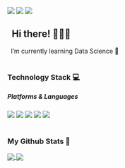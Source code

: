 
<p>
  <a href="#" target="_blank"><img src="https://img.shields.io/badge/-DD0B78?style=flat-square&logo=GitHub%20Sponsors&logoColor=white"/></a>
  <img src="https://img.shields.io/badge/SeyoungKo-683D87?style=flat-square&logo=&logoColor=white"/>
    <a href="mailto:seyoungg1223@gmail.com" target="_blank"><img src="https://img.shields.io/badge/seyoungg1223@gmail.com-EA4335?style=flat-square&logo=Gmail&logoColor=white"/></a>
</p>
<h2 style='align:center;'>&nbsp; Hi there! 🙋🏻‍♀️ </h2>
<span> &nbsp; I’m currently learning Data Science 🌿</span>
<br><br>
<h3>Technology Stack 💻</h3>
<h5> Platforms & Languages</h5>
<span>
  <img src="https://img.shields.io/badge/Python-3766AB?style=flat-square&logo=Python&logoColor=white"/>
  <img src="https://img.shields.io/badge/Java-007396?style=flat-square&logo=Java&logoColor=white"/>
  <img src="https://img.shields.io/badge/C++-00599C?style=flat-square&logo=C%2B%2B&logoColor=white"/>
  <img src="https://img.shields.io/badge/C-333664?style=flat-square&logo=C&logoColor=white"/>
  <img src="https://img.shields.io/badge/Javascript-ffb13b?style=flat-square&logo=javascript&logoColor=white"/>
</span>
<br><br>

<h3>My Github Stats 🎨</h3>
<a href="#">
  <img align="center" src="https://github-readme-stats.vercel.app/api?username=SeyoungKo&show_icons=false&theme=buefy" />
</a>
<a href="https://github.com/anuraghazra/convoychat">
  <img align="center" src="https://github-readme-stats.vercel.app/api/top-langs/?username=SeyoungKo&layout=compact&theme=buefy"/>
</a>

<!-- (https://github-readme-stats.vercel.app/api?username=SeyoungKo&show_icons=true&theme=buefy)

[![Top Langs](https://github-readme-stats.vercel.app/api/top-langs/?username=SeyoungKo&layout=compact)](https://github.com/anuraghazra/github-readme-stats) -->

<!-- 
<h3 align="center"> 🛠 Technology Stack 🛠 </h3>
<p align="center">
  <br>
  <img src="https://img.shields.io/badge/Python-3766AB?style=flat-square&logo=Python&logoColor=white"/></a>&nbsp 
  <img src="https://img.shields.io/badge/Java-007396?style=flat-square&logo=Java&logoColor=white"/></a>&nbsp 
  <img src="https://img.shields.io/badge/C++-00599C?style=flat-square&logo=C%2B%2B&logoColor=white"/></a>&nbsp 
  <img src="https://img.shields.io/badge/C-A8B9CC?style=flat-square&logo=C&logoColor=white"/></a>&nbsp 
  <img src="https://img.shields.io/badge/Javascript-ffb13b?style=flat-square&logo=javascript&logoColor=white"/></a>&nbsp 
  <img src="https://img.shields.io/badge/Docker%20-%230db7ed.svg?&style=flat-square&logo=docker&logoColor=white"/>&nbsp;&nbsp;
  <img src="https://img.shields.io/badge/CSS-1572B6?style=flat-square&logo=css3&logoColor=white"/></a>&nbsp 
  <img src="https://img.shields.io/badge/Flask-000000?style=flat-square&logo=Flask&logoColor=white"/></a>&nbsp
  <img src="https://img.shields.io/badge/FastAPI-009688?style=flat-square&logo=FastAPI&logoColor=white"/></a>&nbsp
  <img src="https://img.shields.io/badge/ApacheKafka-231F20?style=flat-square&logo=ApacheKafka&logoColor=white"/></a>&nbsp 
  <br>
  <img src="https://img.shields.io/badge/SpringBoot-6DB33F?style=flat-square&logo=Spring&logoColor=white"/></a>&nbsp 
  <img src="https://img.shields.io/badge/Mysql-E6B91E?style=flat-square&logo=MySql&logoColor=white"/></a>&nbsp 
  <img src="https://img.shields.io/badge/AWS-333664?style=flat-square&logo=amazon-aws&logoColor=white"/></a>&nbsp
  <img src="https://img.shields.io/badge/Vuejs%20-%2335495e.svg?&style=flat-square&logo=vue.js&logoColor=%234FC08D"/>&nbsp;&nbsp;
  <img src="https://img.shields.io/badge/Nginx%20-%23009639.svg?&style=flat-square&logo=nginx&logoColor=white"/>&nbsp;&nbsp;
  <img src ="https://img.shields.io/badge/Postgres-%23316192.svg?&style=flat-square&logo=postgresql&logoColor=white"/>&nbsp;&nbsp;
  <img src ="https://img.shields.io/badge/MongoDB-%234ea94b.svg?&style=flat-square&logo=mongodb&logoColor=white"/>&nbsp;&nbsp;
  
</p> -->
